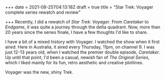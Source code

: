 +++
date = 2021-08-25T04:13:18Z
draft = true
title = "Star Trek: Voyager complete series rewatch and review"

+++
Recently, I did a rewatch of _Star Trek: Voyager_. From _Caretaker_ to _Endgame_, it was quite a journey through the delta quadrant. Now, more than 20 years since the series finale, I have a few thoughts I'd like to share.

<!--more-->

I have a bit of a mixed history with Voyager. I watched the show when it first aired. Here in Australia, it aired every Thursday, 11pm, on channel 9. I was just 12-13 years old, when I watched the premier double episode, _Caretaker_. Up until that point, I'd been a casual, newish fan of _The Original Series_, which I liked mainly for its fun, retro aesthetic and creative plotlines. 

Voyager was the new, shiny Trek. 